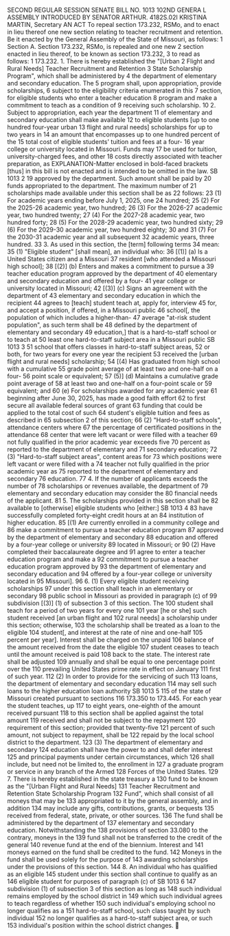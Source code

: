 SECOND REGULAR SESSION
SENATE BILL NO. 1013
102ND GENERA L ASSEMBLY
INTRODUCED BY SENATOR ARTHUR.
4182S.02I KRISTINA MARTIN, Secretary
AN ACT
To repeal section 173.232, RSMo, and to enact in lieu thereof one new section relating to teacher
recruitment and retention.
Be it enacted by the General Assembly of the State of Missouri, as follows:
1 Section A. Section 173.232, RSMo, is repealed and one new
2 section enacted in lieu thereof, to be known as section 173.232,
3 to read as follows:
1 173.232. 1. There is hereby established the "[Urban
2 Flight and Rural Needs] Teacher Recruitment and Retention
3 State Scholarship Program", which shall be administered by
4 the department of elementary and secondary education. The
5 program shall, upon appropriation, provide scholarships,
6 subject to the eligibility criteria enumerated in this
7 section, for eligible students who enter a teacher education
8 program and make a commitment to teach as a condition of
9 receiving such scholarship.
10 2. Subject to appropriation, each year the department
11 of elementary and secondary education shall make available
12 to eligible students [up to one hundred four-year urban
13 flight and rural needs] scholarships for up to two years in
14 an amount that encompasses up to one hundred percent of the
15 total cost of eligible students' tuition and fees at a four-
16 year college or university located in Missouri. Funds may
17 be used for tuition, university-charged fees, and other
18 costs directly associated with teacher preparation, as
EXPLANATION-Matter enclosed in bold-faced brackets [thus] in this bill is not enacted
and is intended to be omitted in the law.
SB 1013 2
19 approved by the department. Such amount shall be paid by
20 funds appropriated to the department. The maximum number of
21 scholarships made available under this section shall be as
22 follows:
23 (1) For academic years ending before July 1, 2025, one
24 hundred;
25 (2) For the 2025-26 academic year, two hundred;
26 (3) For the 2026-27 academic year, two hundred twenty;
27 (4) For the 2027-28 academic year, two hundred forty;
28 (5) For the 2028-29 academic year, two hundred sixty;
29 (6) For the 2029-30 academic year, two hundred eighty;
30 and
31 (7) For the 2030-31 academic year and all subsequent
32 academic years, three hundred.
33 3. As used in this section, the [term] following terms
34 mean:
35 (1) "Eligible student" [shall mean], an individual who:
36 [(1)] (a) Is a United States citizen and a Missouri
37 resident [who attended a Missouri high school];
38 [(2)] (b) Enters and makes a commitment to pursue a
39 teacher education program approved by the department of
40 elementary and secondary education and offered by a four-
41 year college or university located in Missouri;
42 [(3)] (c) Signs an agreement with the department of
43 elementary and secondary education in which the recipient
44 agrees to [teach] student teach at, apply for, interview
45 for, and accept a position, if offered, in a Missouri public
46 school[, the population of which includes a higher-than-
47 average "at-risk student population", as such term shall be
48 defined by the department of elementary and secondary
49 education,] that is a hard-to-staff school or to teach at
50 least one hard-to-staff subject area in a Missouri public
SB 1013 3
51 school that offers classes in hard-to-staff subject areas,
52 or both, for two years for every one year the recipient
53 received the [urban flight and rural needs] scholarship;
54 [(4) Has graduated from high school with a cumulative
55 grade point average of at least two and one-half on a four-
56 point scale or equivalent;
57 (5)] (d) Maintains a cumulative grade point average of
58 at least two and one-half on a four-point scale or
59 equivalent; and
60 (e) For scholarships awarded for any academic year
61 beginning after June 30, 2025, has made a good faith effort
62 to first secure all available federal sources of grant
63 funding that could be applied to the total cost of such
64 student's eligible tuition and fees as described in
65 subsection 2 of this section;
66 (2) "Hard-to-staff schools", attendance centers where
67 the percentage of certificated positions in the attendance
68 center that were left vacant or were filled with a teacher
69 not fully qualified in the prior academic year exceeds five
70 percent as reported to the department of elementary and
71 secondary education;
72 (3) "Hard-to-staff subject areas", content areas for
73 which positions were left vacant or were filled with a
74 teacher not fully qualified in the prior academic year as
75 reported to the department of elementary and secondary
76 education.
77 4. If the number of applicants exceeds the number of
78 scholarships or revenues available, the department of
79 elementary and secondary education may consider the
80 financial needs of the applicant.
81 5. The scholarships provided in this section shall be
82 available to [otherwise] eligible students who [either:]
SB 1013 4
83 have successfully completed forty-eight credit hours at an
84 institution of higher education.
85 [(1) Are currently enrolled in a community college and
86 make a commitment to pursue a teacher education program
87 approved by the department of elementary and secondary
88 education and offered by a four-year college or university
89 located in Missouri; or
90 (2) Have completed their baccalaureate degree and
91 agree to enter a teacher education program and make a
92 commitment to pursue a teacher education program approved by
93 the department of elementary and secondary education and
94 offered by a four-year college or university located in
95 Missouri].
96 6. (1) Every eligible student receiving scholarships
97 under this section shall teach in an elementary or secondary
98 public school in Missouri as provided in paragraph (c) of
99 subdivision [(3)] (1) of subsection 3 of this section. The
100 student shall teach for a period of two years for every one
101 year [he or she] such student received [an urban flight and
102 rural needs] a scholarship under this section; otherwise,
103 the scholarship shall be treated as a loan to the eligible
104 student[, and interest at the rate of nine and one-half
105 percent per year]. Interest shall be charged on the unpaid
106 balance of the amount received from the date the eligible
107 student ceases to teach until the amount received is paid
108 back to the state. The interest rate shall be adjusted
109 annually and shall be equal to one percentage point over the
110 prevailing United States prime rate in effect on January
111 first of such year.
112 (2) In order to provide for the servicing of such
113 loans, the department of elementary and secondary education
114 may sell such loans to the higher education loan authority
SB 1013 5
115 of the state of Missouri created pursuant to sections
116 173.350 to 173.445. For each year the student teaches, up
117 to eight years, one-eighth of the amount received pursuant
118 to this section shall be applied against the total amount
119 received and shall not be subject to the repayment
120 requirement of this section; provided that twenty-five
121 percent of such amount, not subject to repayment, shall be
122 repaid by the local school district to the department.
123 (3) The department of elementary and secondary
124 education shall have the power to and shall defer interest
125 and principal payments under certain circumstances, which
126 shall include, but need not be limited to, the enrollment in
127 a graduate program or service in any branch of the Armed
128 Forces of the United States.
129 7. There is hereby established in the state treasury a
130 fund to be known as the "[Urban Flight and Rural Needs]
131 Teacher Recruitment and Retention State Scholarship Program
132 Fund", which shall consist of all moneys that may be
133 appropriated to it by the general assembly, and in addition
134 may include any gifts, contributions, grants, or bequests
135 received from federal, state, private, or other sources.
136 The fund shall be administered by the department of
137 elementary and secondary education. Notwithstanding the
138 provisions of section 33.080 to the contrary, moneys in the
139 fund shall not be transferred to the credit of the general
140 revenue fund at the end of the biennium. Interest and
141 moneys earned on the fund shall be credited to the fund.
142 Moneys in the fund shall be used solely for the purpose of
143 awarding scholarships under the provisions of this section.
144 8. An individual who has qualified as an eligible
145 student under this section shall continue to qualify as an
146 eligible student for purposes of paragraph (c) of
SB 1013 6
147 subdivision (1) of subsection 3 of this section as long as
148 such individual remains employed by the school district in
149 which such individual agrees to teach regardless of whether
150 such individual's employing school no longer qualifies as a
151 hard-to-staff school, such class taught by such individual
152 no longer qualifies as a hard-to-staff subject area, or such
153 individual's position within the school district changes.
